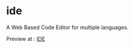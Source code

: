 # ide
A Web Based Code Editor for multiple languages.

Preview at : [IDE](https://code-fellas.github.io/ide/)
